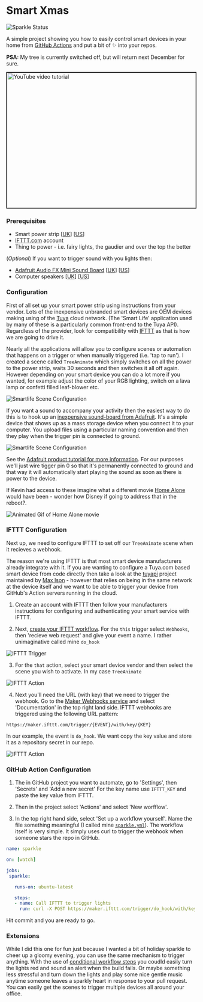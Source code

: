 # Smart Xmas

![Sparkle Status](https://github.com/martinwoodward/smart-xmas/workflows/sparkle/badge.svg)

A simple project showing you how to easily control smart devices in your home from [GitHub Actions](https://github.com/features/actions) and put a bit of :sparkles: into your repos.

**PSA:** My tree is currently switched off, but will return next December for sure.

<a href="http://www.youtube.com/watch?feature=player_embedded&v=xu5EgEFW4is
" target="_blank"><img src="http://img.youtube.com/vi/xu5EgEFW4is/0.jpg" 
alt="YouTube video tutorial" width="540" height="360" border="2" /></a>


### Prerequisites

 - Smart power strip [[UK](https://amzn.to/2M9geWH)] [[US](https://amzn.to/2YOdDGC)]
 - [IFTTT.com](https://ifttt.com/) account
 - Thing to power - i.e. fairy lights, the gaudier and over the top the better
 
(_Optional_) If you want to trigger sound with you lights then:
 
 - [Adafruit Audio FX Mini Sound Board](https://www.adafruit.com/product/2341) [[UK](https://amzn.to/2EewFwk)] [[US](https://amzn.to/2RTpWQj)]
 - Computer speakers [[UK](https://amzn.to/35l6e4b)] [[US](https://amzn.to/2LRTbPG)]

### Configuration

First of all set up your smart power strip using instructions from your vendor. Lots of the inexpensive unbranded smart devices are OEM devices making using of the [Tuya](http://tuya.com/) cloud network. (The 'Smart Life' application used by many of these is a particularly common front-end to the Tuya API). Regardless of the provider, look for compatibility with [IFTTT](https://ifttt.com/) as that is how we are going to drive it.

Nearly all the applications will allow you to configure scenes or automation that happens on a trigger or when manually triggered (i.e. 'tap to run').  I created a scene called `TreeAnimate` which simply switches on all the power to the power strip, waits 30 seconds and then switches it all off again. However depending on your smart device you can do a lot more if you wanted, for example adjust the color of your RGB lighting, switch on a lava lamp or confetti filled leaf-blower etc.

![Smartlife Scene Configuration](/images/smartlife-scene.png)

If you want a sound to accompany your activity then the easiest way to do this is to hook up an [inexpensive sound-board from Adafruit](https://www.adafruit.com/product/2341). It's a simple device that shows up as a mass storage device when you connect it to your computer. You upload files using a particular naming convention and then they play when the trigger pin is connected to ground. 

![Smartlife Scene Configuration](/images/soundboard.jpg)

See the [Adafruit product tutorial for more information](https://learn.adafruit.com/adafruit-audio-fx-sound-board/triggering-audio). For our purposes we'll just wire tigger pin 0 so that it's permanently connected to ground and that way it will automatically start playing the sound as soon as there is power to the device.

If Kevin had access to these imagine what a different movie [Home Alone](https://amzn.to/2PJTkpD) would have been - wonder how Disney if going to address that in the reboot?.

![Animated Gif of Home Alone movie](https://media.giphy.com/media/L7r3oyzMECdnG/giphy.gif)

### IFTTT Configuration

Next up, we need to configure IFTTT to set off our `TreeAnimate` scene when it recieves a webhook.

The reason we're using IFTTT is that most smart device manufacturers already integrate with it. If you are wanting to configure a Tuya.com based smart device from code directly then take a look at the [tuyapi](https://github.com/codetheweb/tuyapi) project maintained by [Max Ison](https://github.com/codetheweb) - however that relies on being in the same network at the device itself and we want to be able to trigger your device from GitHub's Action servers running in the cloud.

  1. Create an account with IFTTT then follow your manufacturers instructions for configuring and authenticating your smart service with IFTTT. 

  2. Next, [create your IFTTT workflow](https://ifttt.com/create). For the `this` trigger select `Webhooks`, then 'recieve web request' and give your event a name. I rather unimaginative called mine `do_hook`

  ![IFTTT Trigger](/images/ifttt-webhook.png)

  3. For the `that` action, select your smart device vendor and then select the scene you wish to activate. In my case `TreeAnimate`

  ![IFTTT Action](/images/ifttt-action.png)

  4. Next you'll need the URL (with key) that we need to trigger the webhook. Go to the [Maker Webhooks service](https://ifttt.com/maker_webhooks/) and select 'Documentation' in the top right land side. IFTTT webhooks are triggered using the following URL pattern:

  ```
  https://maker.ifttt.com/trigger/{EVENT}/with/key/{KEY}
  ```
  
  In our example, the event is `do_hook`. We want copy the key value and store it as a repository secret in our repo.

  ![IFTTT Action](/images/ifttt-url.png)

### GitHub Action Configuration

 1. The in GitHub project you want to automate, go to 'Settings', then 'Secrets' and 'Add a new secret' For the key name use `IFTTT_KEY` and paste the key value from IFTTT.

 2. Then in the project select 'Actions' and select 'New worfflow'.

 3. In the top right hand side, select 'Set up a workflow yourself'. Name the file something meaningful (I called mine [`sparkle.yml`](https://github.com/martinwoodward/smart-xmas/blob/master/.github/workflows/sparkle.yml)). The workflow itself is very simple. It simply uses curl to trigger the webhook when someone stars the repo in GitHub.

 ```yaml
name: sparkle

on: [watch]

jobs:
  sparkle:

    runs-on: ubuntu-latest

    steps:
    - name: Call IFTTT to trigger lights
      run: curl -X POST https://maker.ifttt.com/trigger/do_hook/with/key/${{ secrets.IFTTT_KEY }}
 ```

Hit commit and you are ready to go.

### Extensions

While I did this one for fun just because I wanted a bit of holiday sparkle to cheer up a gloomy evening, you can use the same mechanism to trigger anything. With the use of [conditional workflow steps](https://help.github.com/en/actions/automating-your-workflow-with-github-actions/workflow-syntax-for-github-actions#jobsjob_idif) you coudld easily turn the lights red and sound an alert when the build fails. Or maybe something less stressful and turn down the lights and play some nice gentle music anytime someone leaves a sparkly heart in response to your pull request. You can easily get the scenes to trigger multiple devices all around your office.

